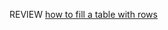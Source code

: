 REVIEW [how to fill a table with rows](https://drive.google.com/file/d/1mdYFgCH28PHhlIwoF4u4AoPpe2-lry_L/view?usp=sharing)